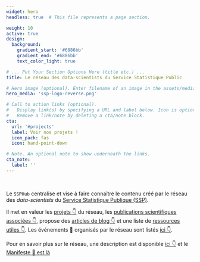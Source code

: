 ```yaml
---
widget: hero
headless: true  # This file represents a page section.

weight: 10
active: true
design:
  background:
    gradient_start: '#6886bb'
    gradient_end: '#6886bb'
    text_color_light: true

# ... Put Your Section Options Here (title etc.) ...
title: Le réseau des data-scientists du Service Statistique Public

# Hero image (optional). Enter filename of an image in the assets/media/ folder.
hero_media: 'ssp-logo-reverse.png'

# Call to action links (optional).
#   Display link(s) by specifying a URL and label below. Icon is optional for `cta`.
#   Remove a link/note by deleting a cta/note block.
cta:
  url: '#projects'
  label: Voir nos projets !
  icon_pack: fas
  icon: hand-point-down

# Note. An optional note to show underneath the links.
cta_note:
  label: ''
---
```


<br>

Le `SSPHub` centralise et vise à faire connaître le contenu créé par le réseau des _data-scientists_ du [Service Statistique Publique (SSP)](https://www.insee.fr/fr/information/1302192).

Il met en valeur les [projets 👇](#projects) du réseau,
les [publications scientifiques associées 👇](#featured),
propose des [articles de blog 👇](#posts) et une liste
de [ressources utiles 👇](#formations). Les
événements :date: organisés par le réseau sont listés [ici 👇](#event).

Pour en savoir plus sur le réseau, une description est
disponible [ici 👇](#about) et le [Manifeste 📜 est là](/#manifesto)

<br>